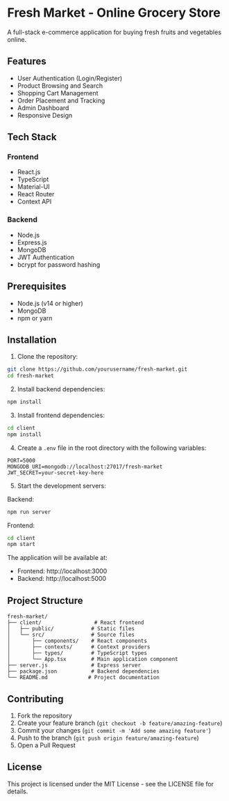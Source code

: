 # Fresh Market - Online Grocery Store

A full-stack e-commerce application for buying fresh fruits and vegetables online.

## Features

- User Authentication (Login/Register)
- Product Browsing and Search
- Shopping Cart Management
- Order Placement and Tracking
- Admin Dashboard
- Responsive Design

## Tech Stack

### Frontend
- React.js
- TypeScript
- Material-UI
- React Router
- Context API

### Backend
- Node.js
- Express.js
- MongoDB
- JWT Authentication
- bcrypt for password hashing

## Prerequisites

- Node.js (v14 or higher)
- MongoDB
- npm or yarn

## Installation

1. Clone the repository:
```bash
git clone https://github.com/yourusername/fresh-market.git
cd fresh-market
```

2. Install backend dependencies:
```bash
npm install
```

3. Install frontend dependencies:
```bash
cd client
npm install
```

4. Create a `.env` file in the root directory with the following variables:
```
PORT=5000
MONGODB_URI=mongodb://localhost:27017/fresh-market
JWT_SECRET=your-secret-key-here
```

5. Start the development servers:

Backend:
```bash
npm run server
```

Frontend:
```bash
cd client
npm start
```

The application will be available at:
- Frontend: http://localhost:3000
- Backend: http://localhost:5000

## Project Structure

```
fresh-market/
├── client/                 # React frontend
│   ├── public/            # Static files
│   └── src/               # Source files
│       ├── components/    # React components
│       ├── contexts/      # Context providers
│       ├── types/         # TypeScript types
│       └── App.tsx        # Main application component
├── server.js              # Express server
├── package.json           # Backend dependencies
└── README.md             # Project documentation
```

## Contributing

1. Fork the repository
2. Create your feature branch (`git checkout -b feature/amazing-feature`)
3. Commit your changes (`git commit -m 'Add some amazing feature'`)
4. Push to the branch (`git push origin feature/amazing-feature`)
5. Open a Pull Request

## License

This project is licensed under the MIT License - see the LICENSE file for details. 